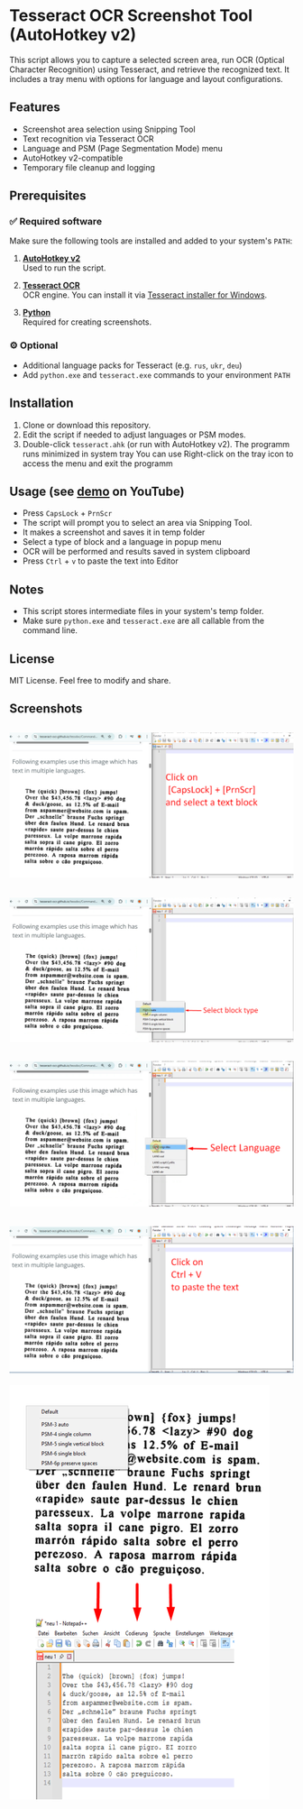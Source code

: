 # Tesseract OCR Screenshot Tool (AutoHotkey v2)

This script allows you to capture a selected screen area, run OCR (Optical Character Recognition) using Tesseract, and retrieve the recognized text. It includes a tray menu with options for language and layout configurations.

## Features

- Screenshot area selection using Snipping Tool
- Text recognition via Tesseract OCR
- Language and PSM (Page Segmentation Mode) menu
- AutoHotkey v2-compatible
- Temporary file cleanup and logging

## Prerequisites

### ✅ Required software

Make sure the following tools are installed and added to your system's `PATH`:

1. **[AutoHotkey v2](https://www.autohotkey.com/download/)**  
   Used to run the script.

2. **[Tesseract OCR](https://github.com/tesseract-ocr/tesseract)**  
   OCR engine. You can install it via [Tesseract installer for Windows](https://github.com/UB-Mannheim/tesseract/wiki).

3. **[Python](https://www.python.org/downloads/windows/)**  
   Required for creating screenshots.

### ⚙️ Optional

- Additional language packs for Tesseract (e.g. `rus`, `ukr`, `deu`)
- Add `python.exe` and `tesseract.exe` commands to your environment `PATH`

## Installation

1. Clone or download this repository.
2. Edit the script if needed to adjust languages or PSM modes.
3. Double-click `tesseract.ahk` (or run with AutoHotkey v2).
The programm runs minimized in system tray
You can use Right-click on the tray icon to access the menu and exit the programm

## Usage (see [demo](https://youtu.be/kWn-IFbZm1k) on YouTube)
- Press `CapsLock` + `PrnScr`
- The script will prompt you to select an area via Snipping Tool.
- It makes a screenshot and saves it in temp folder
- Select a type of block and a language in popup menu
- OCR will be performed and results saved in system clipboard
- Press `Ctrl` + `v` to paste the text into Editor

## Notes

- This script stores intermediate files in your system's temp folder.
- Make sure `python.exe` and `tesseract.exe` are all callable from the command line.

## License

MIT License. Feel free to modify and share.

## Screenshots


![2](img/Screenshot_2.png)
---
![3](img/Screenshot_3.png)
---
![4](img/Screenshot_4.png)
---
![5](img/Screenshot_5.png)
---
![6](img/Screenshot_6.png)

